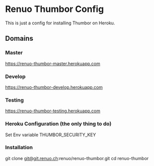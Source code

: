 # Renuo Thumbor Config

This is just a config for installing Thumbor on Heroku.

## Domains

### Master

https://renuo-thumbor-master.herokuapp.com

### Develop

https://renuo-thumbor-develop.herokuapp.com

### Testing

https://renuo-thumbor-testing.herokuapp.com

### Heroku Configuration (the only thing to do)

Set Env variable THUMBOR_SECURITY_KEY

### Installation

git clone git@git.renuo.ch:renuo/renuo-thumbor.git
cd renuo-thumbor
